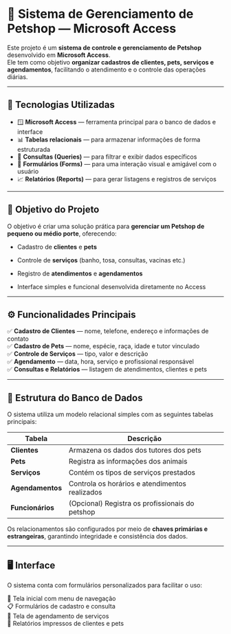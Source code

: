 # 🐶 Sistema de Gerenciamento de Petshop — Microsoft Access

Este projeto é um **sistema de controle e gerenciamento de Petshop** desenvolvido em **Microsoft Access**.  
Ele tem como objetivo **organizar cadastros de clientes, pets, serviços e agendamentos**, facilitando o atendimento e o controle das operações diárias.

---

## 🧩 Tecnologias Utilizadas

- 🪟 **Microsoft Access** — ferramenta principal para o banco de dados e interface  
- 📊 **Tabelas relacionais** — para armazenar informações de forma estruturada  
- 🧭 **Consultas (Queries)** — para filtrar e exibir dados específicos  
- 🧾 **Formulários (Forms)** — para uma interação visual e amigável com o usuário  
- 📈 **Relatórios (Reports)** — para gerar listagens e registros de serviços  

---

## 🎯 Objetivo do Projeto

O objetivo é criar uma solução prática para **gerenciar um Petshop de pequeno ou médio porte**, oferecendo:

- Cadastro de **clientes** e **pets**  
- Controle de **serviços** (banho, tosa, consultas, vacinas etc.)  
- Registro de **atendimentos** e **agendamentos**  

- Interface simples e funcional desenvolvida diretamente no Access  

---

## ⚙️ Funcionalidades Principais

✅ **Cadastro de Clientes** — nome, telefone, endereço e informações de contato  
✅ **Cadastro de Pets** — nome, espécie, raça, idade e tutor vinculado  
✅ **Controle de Serviços** — tipo, valor e descrição  
✅ **Agendamento** — data, hora, serviço e profissional responsável  
✅ **Consultas e Relatórios** — listagem de atendimentos, clientes e pets  

---

## 🧱 Estrutura do Banco de Dados

O sistema utiliza um modelo relacional simples com as seguintes tabelas principais:

| Tabela | Descrição |
|--------|------------|
| **Clientes** | Armazena os dados dos tutores dos pets |
| **Pets** | Registra as informações dos animais |
| **Serviços** | Contém os tipos de serviços prestados |
| **Agendamentos** | Controla os horários e atendimentos realizados |
| **Funcionários** | (Opcional) Registra os profissionais do petshop |

Os relacionamentos são configurados por meio de **chaves primárias e estrangeiras**, garantindo integridade e consistência dos dados.

---

## 🖥️ Interface

O sistema conta com formulários personalizados para facilitar o uso:  

🐾 Tela inicial com menu de navegação  
📋 Formulários de cadastro e consulta  
📅 Tela de agendamento de serviços  
🧾 Relatórios impressos de clientes e pets  

